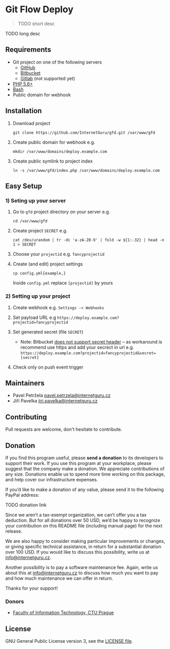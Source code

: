 # Git Flow Deploy

> TODO short desc

TODO long desc

## Requirements

 - Git project on one of the following servers
   - [GitHub](https://github.com/)
   - [Bitbucket](https://bitbucket.org/)
   - [Gitlab](https://about.gitlab.com/) (not supported yet)
 - [PHP 5.6+](http://php.net/downloads.php)
 - [Bash](https://www.gnu.org/software/bash/)
 - Public domain for webhook

## Installation

1) Download project

   ```
   git clone https://github.com/InternetGuru/gfd.git /var/www/gfd
   ```
   
1) Create public domain for webhook e.g.

   ```
   mkdir /var/www/domains/deploy.example.com
   ```
   
1) Create public symlink to project index

   ```
   ln -s /var/www/gfd/index.php /var/www/domains/deploy.example.com
   ```

## Easy Setup

### 1) Seting up your server

1) Go to ``gfd`` project directory on your server e.g.

   ```
   cd /var/www/gfd
   ```

1) Create project ``SECRET`` e.g.
   
   ```
   cat /dev/urandom | tr -dc 'a-zA-Z0-9' | fold -w ${1:-32} | head -n 1 > SECRET
   ```

1) Choose your ``projectid`` e.g. ``fancyprojectid``

1) Create (and edit) project settings

   ```
   cp config.yml{example,}
   ```

   Inside ``config.yml`` replace ``[projectid]`` by yours

### 2) Setting up your project 

1) Create webhook e.g. ``Settings -> Webhooks``

1) Set payload URL e.g ``https://deploy.example.com?projectid=fancyprojectid``

1) Set generated secret (file ``SECRET``)
   - Note: Bitbucket [does not support secret header](https://bitbucket.org/site/master/issues/12195/webhook-hmac-signature-security-issue) – as workaround is recommend use https and add your secrect in url e.g. ``https://deploy.example.com?projectid=fancyprojectid&secret=[secret]``

1) Check only on push event trigger

## Maintainers

-  Pavel Petržela pavel.petrzela@internetguru.cz
-  Jiří Pavelka jiri.pavelka@internetguru.cz

## Contributing

Pull requests are welcome, don't hesitate to contribute.

## Donation

If you find this program useful, please **send a donation** to its developers to support their work. If you use this program at your workplace, please suggest that the company make a donation. We appreciate contributions of any size. Donations enable us to spend more time working on this package, and help cover our infrastructure expenses.

If you’d like to make a donation of any value, please send it to the following PayPal address:

TODO donation link

Since we aren’t a tax-exempt organization, we can’t offer you a tax deduction. But for all donations over 50 USD, we’d be happy to recognize your contribution on this README file (including manual page) for the next release.

We are also happy to consider making particular improvements or changes, or giving specific technical assistance, in return for a substantial donation over 100 USD. If you would like to discuss this possibility, write us at info@internetguru.cz.

Another possibility is to pay a software maintenance fee. Again, write us about this at info@internetguru.cz to discuss how much you want to pay and how much maintenance we can offer in return.

Thanks for your support!

### Donors

- [Faculty of Information Technology, CTU Prague](https://www.fit.cvut.cz/en)

## License

GNU General Public License version 3, see the [LICENSE file](LICENSE).
